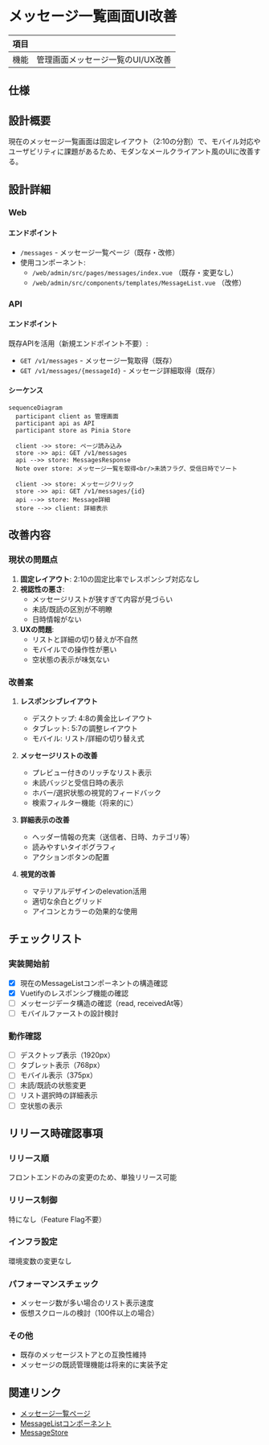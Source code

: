 # メッセージ一覧画面UI改善

| 項目 |  |
|----|--|
| 機能 | 管理画面メッセージ一覧のUI/UX改善 |

## 仕様

<!-- 仕様書（Asana/DocBase）リンクを貼る -->

## 設計概要

現在のメッセージ一覧画面は固定レイアウト（2:10の分割）で、モバイル対応やユーザビリティに課題があるため、モダンなメールクライアント風のUIに改善する。

## 設計詳細

### Web

#### エンドポイント

- `/messages` - メッセージ一覧ページ（既存・改修）
- 使用コンポーネント:
  - `/web/admin/src/pages/messages/index.vue` （既存・変更なし）
  - `/web/admin/src/components/templates/MessageList.vue` （改修）

### API

#### エンドポイント

既存APIを活用（新規エンドポイント不要）:
- `GET /v1/messages` - メッセージ一覧取得（既存）
- `GET /v1/messages/{messageId}` - メッセージ詳細取得（既存）

#### シーケンス

```mermaid
sequenceDiagram
  participant client as 管理画面
  participant api as API
  participant store as Pinia Store

  client ->> store: ページ読み込み
  store ->> api: GET /v1/messages
  api -->> store: MessagesResponse
  Note over store: メッセージ一覧を取得<br/>未読フラグ、受信日時でソート
  
  client ->> store: メッセージクリック
  store ->> api: GET /v1/messages/{id}
  api -->> store: Message詳細
  store -->> client: 詳細表示
```

## 改善内容

### 現状の問題点

1. **固定レイアウト**: 2:10の固定比率でレスポンシブ対応なし
2. **視認性の悪さ**: 
   - メッセージリストが狭すぎて内容が見づらい
   - 未読/既読の区別が不明瞭
   - 日時情報がない
3. **UXの問題**:
   - リストと詳細の切り替えが不自然
   - モバイルでの操作性が悪い
   - 空状態の表示が味気ない

### 改善案

1. **レスポンシブレイアウト**
   - デスクトップ: 4:8の黄金比レイアウト
   - タブレット: 5:7の調整レイアウト
   - モバイル: リスト/詳細の切り替え式

2. **メッセージリストの改善**
   - プレビュー付きのリッチなリスト表示
   - 未読バッジと受信日時の表示
   - ホバー/選択状態の視覚的フィードバック
   - 検索フィルター機能（将来的に）

3. **詳細表示の改善**
   - ヘッダー情報の充実（送信者、日時、カテゴリ等）
   - 読みやすいタイポグラフィ
   - アクションボタンの配置

4. **視覚的改善**
   - マテリアルデザインのelevation活用
   - 適切な余白とグリッド
   - アイコンとカラーの効果的な使用

## チェックリスト

### 実装開始前

- [x] 現在のMessageListコンポーネントの構造確認
- [x] Vuetifyのレスポンシブ機能の確認
- [ ] メッセージデータ構造の確認（read, receivedAt等）
- [ ] モバイルファーストの設計検討

### 動作確認

- [ ] デスクトップ表示（1920px）
- [ ] タブレット表示（768px）
- [ ] モバイル表示（375px）
- [ ] 未読/既読の状態変更
- [ ] リスト選択時の詳細表示
- [ ] 空状態の表示

## リリース時確認事項

### リリース順

フロントエンドのみの変更のため、単独リリース可能

### リリース制御

特になし（Feature Flag不要）

### インフラ設定

環境変数の変更なし

### パフォーマンスチェック

- メッセージ数が多い場合のリスト表示速度
- 仮想スクロールの検討（100件以上の場合）

### その他

- 既存のメッセージストアとの互換性維持
- メッセージの既読管理機能は将来的に実装予定

## 関連リンク

- [メッセージ一覧ページ](/web/admin/src/pages/messages/index.vue)
- [MessageListコンポーネント](/web/admin/src/components/templates/MessageList.vue)
- [MessageStore](/web/admin/src/store/message.ts)
